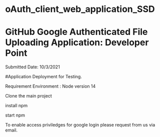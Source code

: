 # oAuth_client_web_application_SSD
# GitHub Google Authenticated File Uploading Application: Developer Point
Submitted Date: 10/3/2021


#Application Deployment for Testing.

Requirement Environment : Node version 14

Clone the main project

install npm

start npm

To enable access priviledges for google login please request from us via email.

